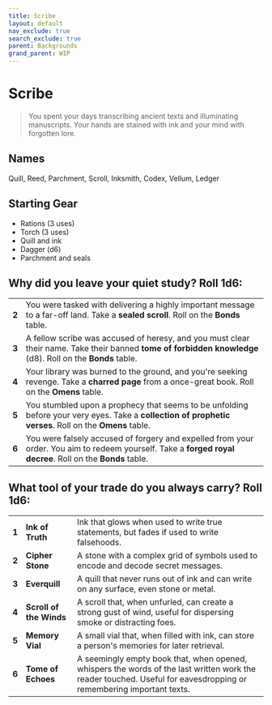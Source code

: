 ```yaml
---
title: Scribe
layout: default
nav_exclude: true
search_exclude: true
parent: Backgrounds
grand_parent: WIP
---
```


# Scribe

> You spent your days transcribing ancient texts and illuminating manuscripts. Your hands are stained with ink and your mind with forgotten lore. 

## Names
Quill, Reed, Parchment, Scroll, Inksmith, Codex, Vellum, Ledger

## Starting Gear

- Rations (3 uses)
- Torch (3 uses)
- Quill and ink
- Dagger (d6)
- Parchment and seals

## Why did you leave your quiet study? Roll 1d6:


|       |                                                                                                                                                                                   |
| ----- | --------------------------------------------------------------------------------------------------------------------------------------------------------------------------------- |
| **2** | You were tasked with delivering a highly important message to a far-off land. Take a **sealed scroll**. Roll on the **Bonds** table.                                                                                                   |
| **3** | A fellow scribe was accused of heresy, and you must clear their name. Take their banned **tome of forbidden knowledge** (d8). Roll on the **Bonds** table.                                                                             |
| **4** | Your library was burned to the ground, and you're seeking revenge. Take a **charred page** from a once-great book.  Roll on the **Omens** table.                                                                                       |
| **5** | You stumbled upon a prophecy that seems to be unfolding before your very eyes. Take a **collection of prophetic verses**. Roll on the **Omens** table.                                                                                 |
| **6** | You were falsely accused of forgery and expelled from your order. You aim to redeem yourself. Take a **forged royal decree**. Roll on the **Bonds** table.                                                                             |

## What tool of your trade do you always carry? Roll 1d6:

|       |                         |                                                                                                                                                                    |
| ----- | ----------------------- | ------------------------------------------------------------------------------------------------------------------------------------------------------------------ |
| **1** | **Ink of Truth**        | Ink that glows when used to write true statements, but fades if used to write falsehoods.                                                                          |
| **2** | **Cipher Stone**        | A stone with a complex grid of symbols used to encode and decode secret messages.                                                                                  |
| **3** | **Everquill**           | A quill that never runs out of ink and can write on any surface, even stone or metal.                                                                              |
| **4** | **Scroll of the Winds** | A scroll that, when unfurled, can create a strong gust of wind, useful for dispersing smoke or distracting foes.                                                   |
| **5** | **Memory Vial**         | A small vial that, when filled with ink, can store a person's memories for later retrieval.                                                                        |
| **6** | **Tome of Echoes**      | A seemingly empty book that, when opened, whispers the words of the last written work the reader touched. Useful for eavesdropping or remembering important texts. |